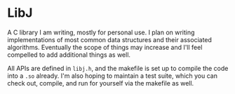 # LibJ

A C library I am writing, mostly for personal use. I plan on writing implementations of most common data structures and their associated algorithms. Eventually the scope of things may increase and I'll feel compelled to add additional things as well.

All APIs are defined in `libj.h`, and the makefile is set up to compile the code into a `.so` already. I'm also hoping to maintain a test suite, which you can check out, compile, and run for yourself via the makefile as well.
